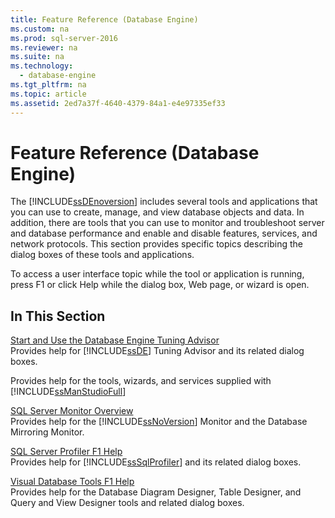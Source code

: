```yaml
---
title: Feature Reference (Database Engine)
ms.custom: na
ms.prod: sql-server-2016
ms.reviewer: na
ms.suite: na
ms.technology: 
  - database-engine
ms.tgt_pltfrm: na
ms.topic: article
ms.assetid: 2ed7a37f-4640-4379-84a1-e4e97335ef33
---
```

# Feature Reference (Database Engine)
  The [!INCLUDE[ssDEnoversion](../../Topics/TopicNameContainA/includes/ssDEnoversion_md.md)] includes several tools and applications that you can use to create, manage, and view database objects and data. In addition, there are tools that you can use to monitor and troubleshoot server and database performance and enable and disable features, services, and network protocols. This section provides specific topics describing the dialog boxes of these tools and applications.  
  
 To access a user interface topic while the tool or application is running, press F1 or click Help while the dialog box, Web page, or wizard is open.  
  
## In This Section  
 [Start and Use the Database Engine Tuning Advisor](../../Topics/TopicNameNotContainA/Start-and-Use-the-Database-Engine-Tuning-Advisor.md)  
 Provides help for [!INCLUDE[ssDE](../../Topics/TopicNameContainA/includes/ssDE_md.md)] Tuning Advisor and its related dialog boxes.  
  
 Provides help for the tools, wizards, and services supplied with [!INCLUDE[ssManStudioFull](../../Topics/TopicNameContainA/includes/ssManStudioFull_md.md)]  
  
 [SQL Server Monitor Overview](../../Topics/TopicNameNotContainA/SQL-Server-Monitor-Overview.md)  
 Provides help for the [!INCLUDE[ssNoVersion](../../Topics/TopicNameContainA/includes/ssNoVersion_md.md)] Monitor and the Database Mirroring Monitor.  
  
 [SQL Server Profiler F1 Help](../../Topics/TopicNameNotContainA/SQL-Server-Profiler-F1-Help.md)  
 Provides help for [!INCLUDE[ssSqlProfiler](../../Topics/TopicNameContainA/includes/ssSqlProfiler_md.md)] and its related dialog boxes.  
  
 [Visual Database Tools F1 Help](../Topic/Visual%20Database%20Tools%20F1%20Help.md)  
 Provides help for the Database Diagram Designer, Table Designer, and Query and View Designer tools and related dialog boxes.  
  
  